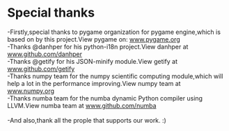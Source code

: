 ﻿# Special thanks
-Firstly,special thanks to pygame organization for pygame engine,which is based on by this project.View pygame on: www.pygame.org</br>
-Thanks @danhper for his python-i18n project.View danhper at www.github.com/danhper</br>
-Thanks @getify for his JSON-minify module.View getify at www.github.com/getify</br>
-Thanks numpy team for the numpy scientific computing module,which will help a lot in the performance improving.View numpy team at www.numpy.org</br>
-Thanks numba team for the numba dynamic Python compiler using LLVM.View numba team at www.github.com/numba</br>
</br>
-And also,thank all the prople that supports our work. :)
